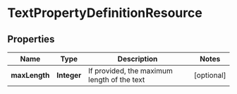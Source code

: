 
# TextPropertyDefinitionResource

## Properties
Name | Type | Description | Notes
------------ | ------------- | ------------- | -------------
**maxLength** | **Integer** | If provided, the maximum length of the text |  [optional]



